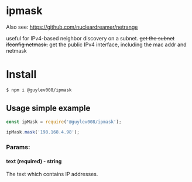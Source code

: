 # ipmask

Also see: https://github.com/nucleardreamer/netrange

useful for IPv4-based neighbor discovery on a subnet. ~~get the subnet ifconfig
netmask.~~ get the public IPv4 interface, including the mac addr and netmask

# Install
```bash
$ npm i @guylev008/ipmask
```

## Usage simple example

```jsx
const ipMask = require('@guylev008/ipmask');

ipMask.mask('198.168.4.98');
```

### Params:

#### text (required) - string
The text which contains IP addresses.


